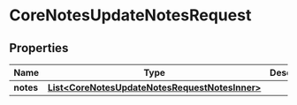

# CoreNotesUpdateNotesRequest


## Properties

| Name | Type | Description | Notes |
|------------ | ------------- | ------------- | -------------|
|**notes** | [**List&lt;CoreNotesUpdateNotesRequestNotesInner&gt;**](CoreNotesUpdateNotesRequestNotesInner.md) |  |  [optional] |



